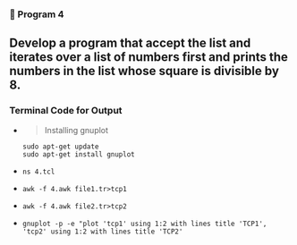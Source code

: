 ### 🚀 Program 4
Develop a program that accept the list and iterates over a list of numbers first and prints the numbers in the list whose square is divisible by 8.
---
### Terminal Code for Output
<ul>
<li> 

> Installing gnuplot

```
sudo apt-get update
sudo apt-get install gnuplot
```
</li>
<li>

```
ns 4.tcl
```
</li>
<li>

```
awk -f 4.awk file1.tr>tcp1
```
</li>
<li>

```
awk -f 4.awk file2.tr>tcp2
```
</li>
<li>

```
gnuplot -p -e "plot 'tcp1' using 1:2 with lines title 'TCP1', 'tcp2' using 1:2 with lines title 'TCP2'
```
</li>
</ul>